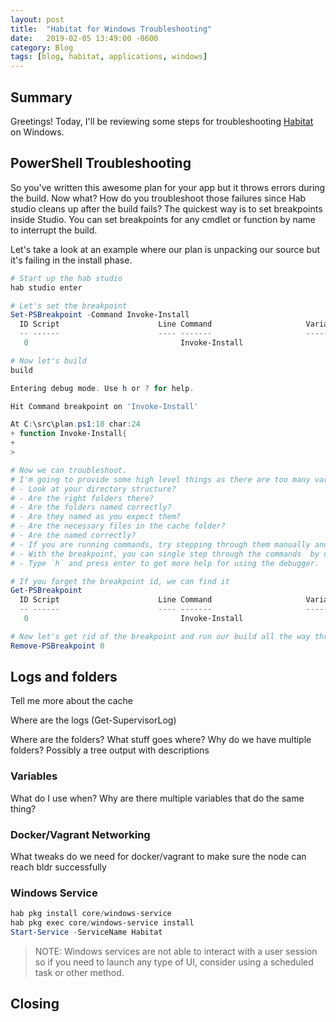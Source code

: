 ```yaml
---
layout: post
title:  "Habitat for Windows Troubleshooting"
date:   2019-02-05 13:49:00 -0600
category: Blog
tags: [blog, habitat, applications, windows]
---
```

## Summary

Greetings! Today, I'll be reviewing some steps for troubleshooting [Habitat](https://www.habitat.sh) on Windows.

## PowerShell Troubleshooting

So you've written this awesome plan for your app but it throws errors during the build. Now what? How do you troubleshoot those failures since Hab studio cleans up after the build fails? The quickest way is to set breakpoints inside Studio. You can set breakpoints for any cmdlet or function by name to interrupt the build.

Let's take a look at an example where our plan is unpacking our source but it's failing in the install phase.

``` PowerShell
# Start up the hab studio
hab studio enter

# Let's set the breakpoint
Set-PSBreakpoint -Command Invoke-Install
  ID Script                      Line Command                     Variable                   Action
  -- ------                      ---- -------                     --------                   ------
   0                                  Invoke-Install

# Now let's build
build

Entering debug mode. Use h or ? for help.

Hit Command breakpoint on 'Invoke-Install'

At C:\src\plan.ps1:18 char:24
+ function Invoke-Install{
+
>

# Now we can troubleshoot.
# I'm going to provide some high level things as there are too many variations to get specific here.
# - Look at your directory structure?
# - Are the right folders there?
# - Are the folders named correctly?
# - Are they named as you expect them?
# - Are the necessary files in the cache folder?
# - Are the named correctly?
# - If you are running commands, try stepping through them manually and review the output.
# - With the breakpoint, you can single step through the commands  by using the `StepInto` option.
# - Type `h` and press enter to get more help for using the debugger.
```


```PowerShell
# If you forget the breakpoint id, we can find it
Get-PSBreakpoint
  ID Script                      Line Command                     Variable                   Action
  -- ------                      ---- -------                     --------                   ------
   0                                  Invoke-Install

# Now let's get rid of the breakpoint and run our build all the way through
Remove-PSBreakpoint 0
```

## Logs and folders

Tell me more about the cache

Where are the logs (Get-SupervisorLog)

Where are the folders? What stuff goes where? Why do we have multiple folders? Possibly a tree output with descriptions

### Variables

What do I use when?
Why are there multiple variables that do the same thing?

### Docker/Vagrant Networking

What tweaks do we need for docker/vagrant to make sure the node can reach bldr successfully

### Windows Service

``` PowerShell
hab pkg install core/windows-service
hab pkg exec core/windows-service install
Start-Service -ServiceName Habitat
```

> NOTE: Windows services are not able to interact with a user session so if you need to launch any type of UI, consider using a scheduled task or other method.

## Closing